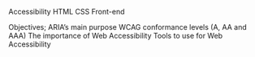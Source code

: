 Accessibility
HTML
CSS
Front-end

Objectives;
ARIA’s main purpose
WCAG conformance levels (A, AA and AAA)
The importance of Web Accessibility
Tools to use for Web Accessibility